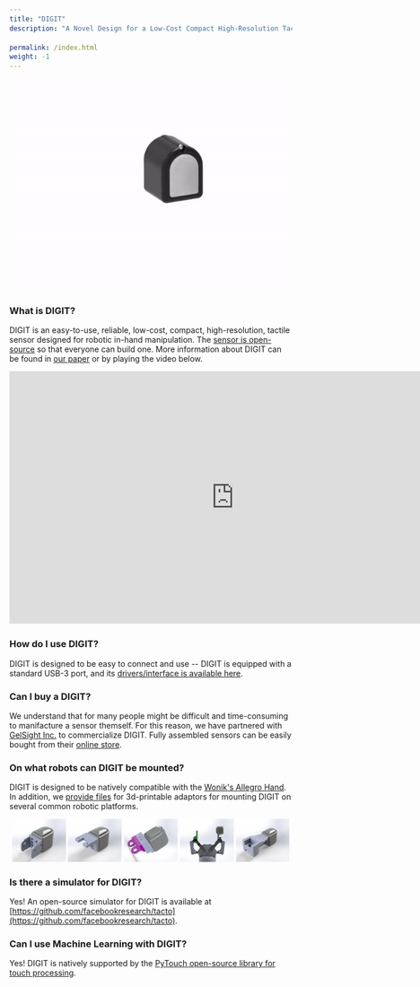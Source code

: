 ```yaml
---
title: "DIGIT"
description: "A Novel Design for a Low-Cost Compact High-Resolution Tactile Sensor with Application to In-Hand Manipulation"

permalink: /index.html
weight: -1
---
```



<p align="center">
  <img src="assets/digit.gif" />
</p>


### What is DIGIT?

DIGIT is an easy-to-use, reliable, low-cost, compact, high-resolution, tactile sensor designed for robotic in-hand manipulation.
The [sensor is open-source](https://github.com/facebookresearch/digit-design) so that everyone can build one.
More information about DIGIT can be found in [our paper](https://arxiv.org/abs/2005.14679) or by playing the video below.

<p align="center">
<iframe width="800" height="450" src="https://www.youtube-nocookie.com/embed/F73kkqiHGwE" frameborder="0" allow="accelerometer; autoplay; encrypted-media; gyroscope; picture-in-picture" allowfullscreen></iframe>
</p>

### How do I use DIGIT?

DIGIT is designed to be easy to connect and use -- DIGIT is equipped with a standard USB-3 port, and its [drivers/interface is available here](https://github.com/facebookresearch/digit-interface).

### Can I buy a DIGIT?

We understand that for many people might be difficult and time-consuming to manifacture a sensor themself.
For this reason, we have partnered with [GelSight Inc.](https://gelsight.com/) to commercialize DIGIT.
Fully assembled sensors can be easily bought from their [online store](https://gelsight.com/product/digit-tactile-sensor/).

### On what robots can DIGIT be mounted?

DIGIT is designed to be natively compatible with the [Wonik's Allegro Hand](http://wiki.wonikrobotics.com/AllegroHandWiki/index.php/Allegro_Hand).
In addition, we [provide files](https://github.com/facebookresearch/digit-design/tree/master/adaptors) for 3d-printable adaptors for mounting DIGIT on several common robotic platforms.

<p align="middle">
  <img src="/assets/adaptor-allegro.png" width="19%" />
  <img src="/assets/adaptor-interbotix.png" width="19%" />
  <img src="/assets/adaptor-robotiq-3-finger.png" width="19%" />
  <img src="/assets/adaptor-robotiq-2f85.png" width="19%" /> 
  <img src="/assets/adaptor-schunk.png" width="19%" />
</p>

### Is there a simulator for DIGIT? 

Yes! An open-source simulator for DIGIT is available at [https://github.com/facebookresearch/tacto](https://github.com/facebookresearch/tacto).

### Can I use Machine Learning with DIGIT?

Yes! DIGIT is natively supported by the [PyTouch open-source library for touch processing](https://github.com/facebookresearch/pytouch).


